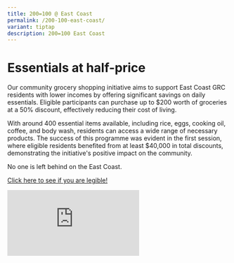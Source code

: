 ```yaml
---
title: 200=100 @ East Coast
permalink: /200-100-east-coast/
variant: tiptap
description: 200=100 East Coast
---
```

<h1>Essentials at half-price</h1>
<p></p>
<p>Our community grocery shopping initiative aims to support East Coast GRC
residents with lower incomes by offering significant savings on daily essentials.
Eligible participants can purchase up to $200 worth of groceries at a 50%
discount, effectively reducing their cost of living.</p>
<p>With around 400 essential items available, including rice, eggs, cooking
oil, coffee, and body wash, residents can access a wide range of necessary
products. The success of this programme was evident in the first session,
where eligible residents benefited from at least $40,000 in total discounts,
demonstrating the initiative's positive impact on the community.</p>
<p>No one is left behind on the East Coast.</p>
<p><a href="https://form.gov.sg/672882b68ee23e29291aef7e" rel="noopener nofollow" target="_blank">Click here to see if you are legible!</a>
</p>
<div class="iframe-wrapper">
<iframe allowfullscreen="true" frameborder="0" src="https://www.youtube.com/embed/z5CyMrFNagU"></iframe>
</div>
<p></p>